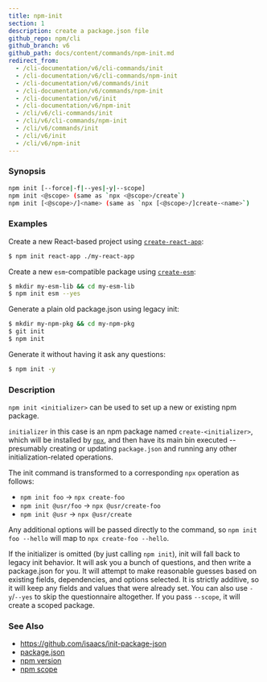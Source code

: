```yaml
---
title: npm-init
section: 1
description: create a package.json file
github_repo: npm/cli
github_branch: v6
github_path: docs/content/commands/npm-init.md
redirect_from:
  - /cli-documentation/v6/cli-commands/init
  - /cli-documentation/v6/cli-commands/npm-init
  - /cli-documentation/v6/commands/init
  - /cli-documentation/v6/commands/npm-init
  - /cli-documentation/v6/init
  - /cli-documentation/v6/npm-init
  - /cli/v6/cli-commands/init
  - /cli/v6/cli-commands/npm-init
  - /cli/v6/commands/init
  - /cli/v6/init
  - /cli/v6/npm-init
---
```


### Synopsis
```bash
npm init [--force|-f|--yes|-y|--scope]
npm init <@scope> (same as `npx <@scope>/create`)
npm init [<@scope>/]<name> (same as `npx [<@scope>/]create-<name>`)
```

### Examples

Create a new React-based project using [`create-react-app`](https://npm.im/create-react-app):
```bash
$ npm init react-app ./my-react-app
```

Create a new `esm`-compatible package using [`create-esm`](https://npm.im/create-esm):
```bash
$ mkdir my-esm-lib && cd my-esm-lib
$ npm init esm --yes
```

Generate a plain old package.json using legacy init:
```bash
$ mkdir my-npm-pkg && cd my-npm-pkg
$ git init
$ npm init
```

Generate it without having it ask any questions:
```bash
$ npm init -y
```

### Description

`npm init <initializer>` can be used to set up a new or existing npm package.

`initializer` in this case is an npm package named `create-<initializer>`, which
will be installed by [`npx`](https://npm.im/npx), and then have its main bin
executed -- presumably creating or updating `package.json` and running any other
initialization-related operations.

The init command is transformed to a corresponding `npx` operation as follows:

* `npm init foo` -> `npx create-foo`
* `npm init @usr/foo` -> `npx @usr/create-foo`
* `npm init @usr` -> `npx @usr/create`

Any additional options will be passed directly to the command, so `npm init foo
--hello` will map to `npx create-foo --hello`.

If the initializer is omitted (by just calling `npm init`), init will fall back
to legacy init behavior. It will ask you a bunch of questions, and then write a
package.json for you. It will attempt to make reasonable guesses based on
existing fields, dependencies, and options selected. It is strictly additive, so
it will keep any fields and values that were already set. You can also use
`-y`/`--yes` to skip the questionnaire altogether. If you pass `--scope`, it
will create a scoped package.

### See Also

* <https://github.com/isaacs/init-package-json>
* [package.json](/cli/v6/configuring-npm/package-json)
* [npm version](/cli/v6/commands/npm-version)
* [npm scope](/cli/v6/using-npm/scope)
